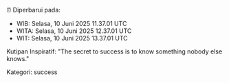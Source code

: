 ⏰ Diperbarui pada:
- WIB: Selasa, 10 Juni 2025 11.37.01 UTC
- WITA: Selasa, 10 Juni 2025 12.37.01 UTC
- WIT: Selasa, 10 Juni 2025 13.37.01 UTC

Kutipan Inspiratif:
"The secret to success is to know something nobody else knows."


Kategori: success

